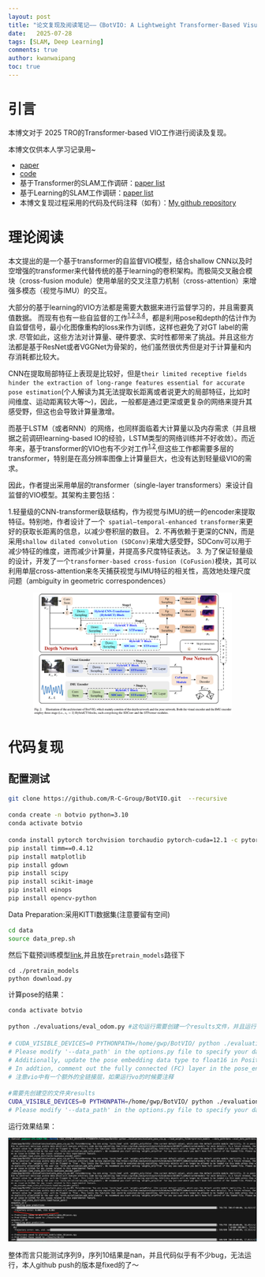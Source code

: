 ```yaml
---
layout: post
title: "论文复现及阅读笔记——《BotVIO: A Lightweight Transformer-Based Visual–Inertial Odometry for Robotics》"
date:   2025-07-28
tags: [SLAM, Deep Learning]
comments: true
author: kwanwaipang
toc: true
---
```



<!-- * 目录
{:toc} -->


<!-- !!!!!!!!!!!!!!!!!!!!!!!!!!!!!!!!!!!!!!!!!!!!!!!!!!!!!!!!!!!!!!!!!!!!!!!!!!!!!!!!!!!!!!!!!!!!!!!!!!!!!!!!!!!!!!!!!!!!!!!!!!! -->
# 引言

本博文对于 2025 TRO的Transformer-based VIO工作进行阅读及复现。

本博文仅供本人学习记录用~

* [paper](https://ieeexplore.ieee.org/abstract/document/11024235)
* [code](https://github.com/wenhuiwei-ustc/BotVIO)
* 基于Transformer的SLAM工作调研：[paper list](https://github.com/KwanWaiPang/Awesome-Transformer-based-SLAM)
* 基于Learning的SLAM工作调研：[paper list](https://github.com/KwanWaiPang/Awesome-Learning-based-VO-VIO)
* 本博文复现过程采用的代码及代码注释（如有）：[My github repository](https://github.com/R-C-Group/BotVIO)



# 理论阅读

本文提出的是一个基于transformer的自监督VIO模型，结合shallow CNN以及时空增强的transformer来代替传统的基于learning的卷积架构。而极简交叉融合模块（cross-fusion module）使用单层的交叉注意力机制（cross-attention）来增强多模态（视觉与IMU）的交互。

大部分的基于learning的VIO方法都是需要大数据来进行监督学习的，并且需要真值数据。
而现有也有一些自监督的工作<sup>[1](https://www.sciencedirect.com/science/article/pii/S0893608022000752),[2](https://github.com/KwanWaiPang/Awesome-Transformer-based-SLAM/blob/pdf/file/Attention_Guided_Unsupervised_learning_of_Monocular_Visual-inertial_Odometry.pdf),[3](https://ieeexplore.ieee.org/stamp/stamp.jsp?arnumber=8691513),[4](https://www.ijcai.org/proceedings/2020/0325.pdf)</sup>，都是利用pose和depth的估计作为自监督信号，最小化图像重构的loss来作为训练，这样也避免了对GT label的需求.
尽管如此，这些方法对计算量、硬件要求、实时性都带来了挑战。并且这些方法都是基于ResNet或者VGGNet为骨架的，他们虽然很优秀但是对于计算量和内存消耗都比较大。

CNN在提取局部特征上表现是比较好，但是`their limited receptive fields hinder the extraction of long-range features essential for accurate pose estimation`(个人解读为其无法提取长距离或者说更大的局部特征，比如时间维度、运动距离较大等～)，因此，一般都是通过更深或更复杂的网络来提升其感受野，但这也会导致计算量激增。

而基于LSTM（或者RNN）的网络，也同样面临着大计算量以及内存需求（并且根据之前调研learning-based IO的经验，LSTM类型的网络训练并不好收敛）。而近年来，基于transformer的VIO也有不少对工作<sup>[1](https://arxiv.org/pdf/2101.02143),[2](https://github.com/KwanWaiPang/Awesome-Transformer-based-SLAM/blob/pdf/file/Attention_Guided_Unsupervised_learning_of_Monocular_Visual-inertial_Odometry.pdf)</sup>,但这些工作都需要多层的transformer，特别是在高分辨率图像上计算量巨大，也没有达到轻量级VIO的需求。

因此，作者提出采用单层的transformer（single-layer transformers）来设计自监督的VIO模型。其架构主要包括：

1.轻量级的CNN-transformer级联结构，作为视觉与IMU的统一的encoder来提取特征。特别地，作者设计了一个` spatial–temporal-enhanced transformer`来更好的获取长距离的信息，以减少卷积层的数目。
2. 不再依赖于更深的CNN，而是采用`shallow dilated convolution (SDConv)`来增大感受野，SDConv可以用于减少特征的维度，进而减少计算量，并提高多尺度特征表达。
3. 为了保证轻量级的设计，开发了一个`transformer-based cross-fusion (CoFusion)`模块，其可以利用单层cross-attention来冬天捕获视觉与IMU特征的相关性，高效地处理尺度问题（ambiguity in geometric correspondences）


<div align="center">
  <img src="../images/WX20250729-110231@2x.png" width="80%" />
<figcaption>  
</figcaption>
</div>



# 代码复现

## 配置测试

```sh
git clone https://github.com/R-C-Group/BotVIO.git  --recursive

conda create -n botvio python=3.10
conda activate botvio

conda install pytorch torchvision torchaudio pytorch-cuda=12.1 -c pytorch -c nvidia
pip install timm==0.4.12
pip install matplotlib
pip install gdown
pip install scipy
pip install scikit-image
pip install einops
pip install opencv-python
```

Data Preparation:采用KITTI数据集(注意要留有空间)

```sh
cd data
source data_prep.sh 
```

然后下载预训练模型[link](https://drive.google.com/drive/folders/1D-CpdPKyOwRMFlU-sp0dhslvIBmx9oxf?usp=drive_link),并且放在`pretrain_models`路径下

~~~
cd ./pretrain_models
python download.py
~~~

计算pose的结果：

```sh
conda activate botvio

python ./evaluations/eval_odom.py #这句运行需要创建一个results文件，并且运行了没有任何结果输出～～～

# CUDA_VISIBLE_DEVICES=0 PYTHONPATH=/home/gwp/BotVIO/ python ./evaluations/evaluate_pose_vo.py --load_weights_folder=pretrain_models  --data_path=data
# Please modify '--data_path' in the options.py file to specify your dataset path. 
# Additionally, update the pose embedding data type to float16 in PositionalEncodingFourier function within the depth encoder.py file.  
# In addtion, comment out the fully connected (FC) layer in the pose_encoder.py.
# 注意vio中有一个额外的全链接层，如果运行vo的时候要注释

#需要先创建空的文件夹results
CUDA_VISIBLE_DEVICES=0 PYTHONPATH=/home/gwp/BotVIO/ python ./evaluations/evaluate_pose_vio.py --load_weights_folder=pretrain_models  --data_path=data --eval_data_path=data
# Please modify '--data_path' in the options.py file to specify your dataset path. Additionally, update the pose embedding data type to float16 in PositionalEncodingFourier function within the depth encoder.py file.
```

运行效果结果：

<div align="center">
  <img src="https://github.com/R-C-Group/BotVIO/raw/main/results/WX20250728-174730.png" width="100%" />
<figcaption>  
</figcaption>
</div>

整体而言只能测试序列9，序列10结果是nan，并且代码似乎有不少bug，无法运行，本人github push的版本是fixed的了～

